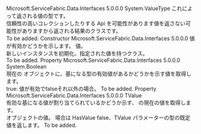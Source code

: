 <Type Name="ConditionalValue&lt;TValue&gt;" FullName="Microsoft.ServiceFabric.Data.ConditionalValue&lt;TValue&gt;">
  <TypeSignature Language="C#" Value="public struct ConditionalValue&lt;TValue&gt;" />
  <TypeSignature Language="ILAsm" Value=".class public sequential ansi sealed beforefieldinit ConditionalValue`1&lt;TValue&gt; extends System.ValueType" />
  <TypeSignature Language="DocId" Value="T:Microsoft.ServiceFabric.Data.ConditionalValue`1" />
  <TypeSignature Language="VB.NET" Value="Public Structure ConditionalValue(Of TValue)" />
  <TypeSignature Language="F#" Value="type ConditionalValue&lt;'Value&gt; = struct" />
  <AssemblyInfo>
    <AssemblyName>Microsoft.ServiceFabric.Data.Interfaces</AssemblyName>
    <AssemblyVersion>5.0.0.0</AssemblyVersion>
  </AssemblyInfo>
  <TypeParameters>
    <TypeParameter Name="TValue" />
  </TypeParameters>
  <Base>
    <BaseTypeName>System.ValueType</BaseTypeName>
  </Base>
  <Interfaces />
  <Docs>
    <typeparam name="TValue">これによって返される値の型<cref name="ConditionalValue{TValue}" />です。</typeparam>
    <summary>
            信頼性の高いコレクションしたりする Api を可能性があります値を返さない可能性がありますから返される結果のクラスです。
            </summary>
    <remarks>To be added.</remarks>
  </Docs>
  <Members>
    <Member MemberName=".ctor">
      <MemberSignature Language="C#" Value="public ConditionalValue (bool hasValue, TValue value);" />
      <MemberSignature Language="ILAsm" Value=".method public hidebysig specialname rtspecialname instance void .ctor(bool hasValue, !TValue value) cil managed" />
      <MemberSignature Language="DocId" Value="M:Microsoft.ServiceFabric.Data.ConditionalValue`1.#ctor(System.Boolean,`0)" />
      <MemberSignature Language="VB.NET" Value="Public Sub New (hasValue As Boolean, value As TValue)" />
      <MemberSignature Language="F#" Value="new Microsoft.ServiceFabric.Data.ConditionalValue&lt;'Value&gt; : bool * 'Value -&gt; Microsoft.ServiceFabric.Data.ConditionalValue&lt;'Value&gt;" Usage="new Microsoft.ServiceFabric.Data.ConditionalValue&lt;'Value&gt; (hasValue, value)" />
      <MemberType>Constructor</MemberType>
      <AssemblyInfo>
        <AssemblyName>Microsoft.ServiceFabric.Data.Interfaces</AssemblyName>
        <AssemblyVersion>5.0.0.0</AssemblyVersion>
      </AssemblyInfo>
      <Parameters>
        <Parameter Name="hasValue" Type="System.Boolean" />
        <Parameter Name="value" Type="TValue" />
      </Parameters>
      <Docs>
        <param name="hasValue">値が有効かどうかを示します。</param>
        <param name="value">値。</param>
        <summary>
            新しいインスタンスを初期化、<cref name="ConditionalValue{TValue}" />指定された値を持つクラス。
            </summary>
        <remarks>To be added.</remarks>
      </Docs>
    </Member>
    <Member MemberName="HasValue">
      <MemberSignature Language="C#" Value="public bool HasValue { get; }" />
      <MemberSignature Language="ILAsm" Value=".property instance bool HasValue" />
      <MemberSignature Language="DocId" Value="P:Microsoft.ServiceFabric.Data.ConditionalValue`1.HasValue" />
      <MemberSignature Language="VB.NET" Value="Public ReadOnly Property HasValue As Boolean" />
      <MemberSignature Language="F#" Value="member this.HasValue : bool" Usage="Microsoft.ServiceFabric.Data.ConditionalValue&lt;'Value&gt;.HasValue" />
      <MemberType>Property</MemberType>
      <AssemblyInfo>
        <AssemblyName>Microsoft.ServiceFabric.Data.Interfaces</AssemblyName>
        <AssemblyVersion>5.0.0.0</AssemblyVersion>
      </AssemblyInfo>
      <ReturnValue>
        <ReturnType>System.Boolean</ReturnType>
      </ReturnValue>
      <Docs>
        <summary>
            現在の <cref name="ConditionalValue{TValue}" /> オブジェクトに、基になる型の有効値があるかどうかを示す値を取得します。
            </summary>
        <value>
          <languageKeyword>true</languageKeyword>: 値が有効で<languageKeyword>false</languageKeyword>それ以外の場合。</value>
        <remarks>To be added.</remarks>
      </Docs>
    </Member>
    <Member MemberName="Value">
      <MemberSignature Language="C#" Value="public TValue Value { get; }" />
      <MemberSignature Language="ILAsm" Value=".property instance !TValue Value" />
      <MemberSignature Language="DocId" Value="P:Microsoft.ServiceFabric.Data.ConditionalValue`1.Value" />
      <MemberSignature Language="VB.NET" Value="Public ReadOnly Property Value As TValue" />
      <MemberSignature Language="F#" Value="member this.Value : 'Value" Usage="Microsoft.ServiceFabric.Data.ConditionalValue&lt;'Value&gt;.Value" />
      <MemberType>Property</MemberType>
      <AssemblyInfo>
        <AssemblyName>Microsoft.ServiceFabric.Data.Interfaces</AssemblyName>
        <AssemblyVersion>5.0.0.0</AssemblyVersion>
      </AssemblyInfo>
      <ReturnValue>
        <ReturnType>TValue</ReturnType>
      </ReturnValue>
      <Docs>
        <summary>
            有効な基になる値が割り当てられているかどうか示す、<cref name="ConditionalValue{TValue}" /> の現在の値を取得します。
            </summary>
        <value>オブジェクトの値。 場合は HasValue <languageKeyword>false</languageKeyword>、TValue パラメーターの型の既定値を返します。</value>
        <remarks>To be added.</remarks>
      </Docs>
    </Member>
  </Members>
</Type>